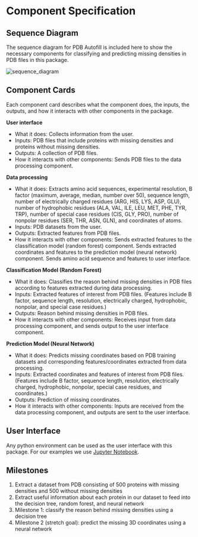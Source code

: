 # Component Specification

## Sequence Diagram

The sequence diagram for PDB Autofill is included here to show the necessary components for classifying and predicting missing densities in PDB files in this package.

![sequence_diagram](sequence_diagram.png "sequence_diagram")


## Component Cards

Each component card describes what the component does, the inputs, the outputs, and how it interacts with other components in the package.


**User interface**
  * What it does: Collects information from the user.
  * Inputs: PDB files that include proteins with missing densities and proteins without missing densities.
  * Outputs: A collection of PDB files.
  * How it interacts with other components: Sends PDB files to the data processing component.


**Data processing**
  * What it does: Extracts amino acid sequences, experimental resolution, B factor (maximum, average, median, number over 50), sequence length, number of electrically charged residues (ARG, HIS, LYS, ASP, GLU), number of hydrophobic residues (ALA, VAL, ILE, LEU, MET, PHE, TYR, TRP), number of special case residues (CIS, GLY, PRO), number of nonpolar residues (SER, THR, ASN, GLN), and coordinates of atoms.
  * Inputs: PDB datasets from the user.
  * Outputs: Extracted features from PDB files.
  * How it interacts with other components: Sends extracted features to the classification model (random forest) component. Sends extracted coordinates and features to the prediction model (neural network) component. Sends amino acid sequence and features to user interface.


**Classification Model (Random Forest)**
  * What it does: Classifies the reason behind missing densities in PDB files according to features extracted during data processing.
  * Inputs: Extracted features of interest from PDB files. (Features include B factor, sequence length, resolution, electrically charged, hydrophobic, nonpolar, and special case residues.)
  * Outputs: Reason behind missing densities in PDB files.
  * How it interacts with other components: Receives input from data processing component, and sends output to the user interface component.


**Prediction Model (Neural Network)**
  * What it does: Predicts missing coordinates based on PDB training datasets and corresponding features/coordinates extracted from data processing.
  * Inputs: Extracted coordinates and features of interest from PDB files.(Features include B factor, sequence length, resolution, electrically charged, hydrophobic, nonpolar, special case residues, and coordinates.)
  * Outputs: Prediction of missing coordinates.
  * How it interacts with other components: Inputs are received from the data processing component, and outputs are sent to the user interface.


## User Interface

Any python environment can be used as the user interface with this package. For our examples we use [Jupyter Notebook](https://jupyter.org/install).


## Milestones

1. Extract a dataset from PDB consisting of 500 proteins with missing densities and 500 without missing densities
2. Extract useful information about each protein in our dataset to feed into the decision tree, random forest, and neural network
3. Milestone 1: classify the reason behind missing densities using a decision tree
4. Milestone 2 (stretch goal): predict the missing 3D coordinates using a neural network
